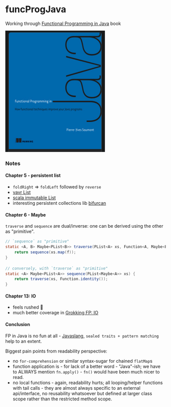 # funcProgJava
Working through [Functional Programming in Java](https://www.manning.com/books/functional-programming-in-java) book

![Func Prog Java from Manning Publications](BookCover.png "Func Prog Java from Manning Publications")

### Notes

#### Chapter 5 - persistent list

- `foldRight` => `foldLeft` followed by `reverse`
- [vavr List](https://github.com/vavr-io/vavr/blob/master/src/main/java/io/vavr/collection/List.java#L811)
- [scala immutable List](https://github.com/scala/scala/blob/2.13.x/src/library/scala/collection/immutable/List.scala)
- interesting persistent collections lib [bifurcan](https://github.com/lacuna/bifurcan/blob/master/doc/comparison.md)

#### Chapter 6 - Maybe

`traverse` and `sequence` are dual/inverse: one can be derived using the other as "primitive".

```java
// `sequence` as "primitive"
static <A, B> Maybe<PList<B>> traverse(PList<A> xs, Function<A, Maybe<B>> f) {
    return sequence(xs.map(f));
}

// conversely, with `traverse` as "primitive"
static <A> Maybe<PList<A>> sequence(PList<Maybe<A>> xs) {
    return traverse(xs, Function.identity());
}
```

#### Chapter 13: IO

- feels rushed 🙁
- much better coverage in [Grokking FP: IO](https://learning.oreilly.com/library/view/grokking-functional-programming/9781617291838/OEBPS/Text/08.html)


#### Conclusion

FP in Java is no fun at all - [Javaslang](https://github.com/vavr-io/vavr), `sealed traits + pattern matching` help 
to an extent. 

Biggest pain points from readability perspective: 
  - no `for-comprehension` or similar syntax-sugar for chained `flatMap`s
  - function application is - for lack of a better word - "Java"-ish; we have to ALWAYS mention `fn.apply()` - `fn()` would have been much nicer to read.
  - no local functions - again, readability hurts; all looping/helper functions with tail calls - they are almost always specific to an external api/interface, no reusability whatsoever but defined at larger class scope rather than the restricted method scope.